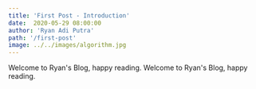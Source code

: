 ```yaml
---
title: 'First Post - Introduction'
date:  2020-05-29 08:00:00
author: 'Ryan Adi Putra'
path: '/first-post'
image: ../../images/algorithm.jpg
---
```


Welcome to Ryan's Blog, happy reading. Welcome to Ryan's Blog, happy reading.